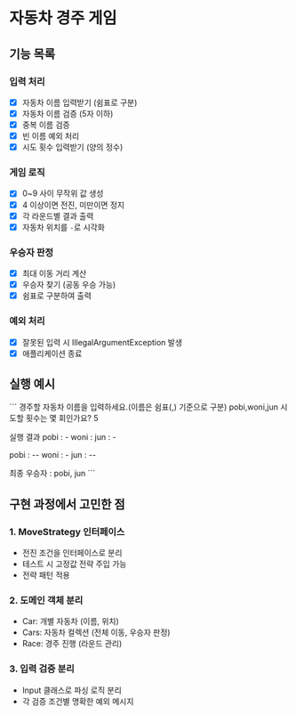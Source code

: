 # 자동차 경주 게임

## 기능 목록

### 입력 처리
- [x] 자동차 이름 입력받기 (쉼표로 구분)
- [x] 자동차 이름 검증 (5자 이하)
- [x] 중복 이름 검증
- [x] 빈 이름 예외 처리
- [x] 시도 횟수 입력받기 (양의 정수)

### 게임 로직
- [x] 0~9 사이 무작위 값 생성
- [x] 4 이상이면 전진, 미만이면 정지
- [x] 각 라운드별 결과 출력
- [x] 자동차 위치를 `-`로 시각화

### 우승자 판정
- [x] 최대 이동 거리 계산
- [x] 우승자 찾기 (공동 우승 가능)
- [x] 쉼표로 구분하여 출력

### 예외 처리
- [x] 잘못된 입력 시 IllegalArgumentException 발생
- [x] 애플리케이션 종료

## 실행 예시

\```
경주할 자동차 이름을 입력하세요.(이름은 쉼표(,) 기준으로 구분)
pobi,woni,jun
시도할 횟수는 몇 회인가요?
5

실행 결과
pobi : -
woni : 
jun : -

pobi : --
woni : -
jun : --

최종 우승자 : pobi, jun
\```

## 구현 과정에서 고민한 점

### 1. MoveStrategy 인터페이스
- 전진 조건을 인터페이스로 분리
- 테스트 시 고정값 전략 주입 가능
- 전략 패턴 적용

### 2. 도메인 객체 분리
- Car: 개별 자동차 (이름, 위치)
- Cars: 자동차 컬렉션 (전체 이동, 우승자 판정)
- Race: 경주 진행 (라운드 관리)

### 3. 입력 검증 분리
- Input 클래스로 파싱 로직 분리
- 각 검증 조건별 명확한 예외 메시지
